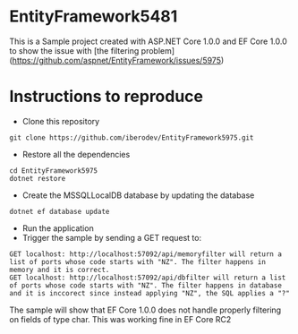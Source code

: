 # EntityFramework5481

This is a Sample project created with ASP.NET Core 1.0.0 and EF Core 1.0.0
to show the issue with [the filtering problem] (https://github.com/aspnet/EntityFramework/issues/5975)

# Instructions to reproduce
* Clone this repository 
```
git clone https://github.com/iberodev/EntityFramework5975.git
```
* Restore all the dependencies
```
cd EntityFramework5975
dotnet restore
```
* Create the MSSQLLocalDB database by updating the database
```
dotnet ef database update
```
* Run the application
* Trigger the sample by sending a GET request to:
```
GET localhost: http://localhost:57092/api/memoryfilter will return a list of ports whose code starts with "NZ". The filter happens in memory and it is correct.
GET localhost: http://localhost:57092/api/dbfilter will return a list of ports whose code starts with "NZ". The filter happens in database and it is inccorect since instead applying "NZ", the SQL applies a "?"
```

The sample will show that EF Core 1.0.0 does not handle properly filtering on fields of type char. This was working fine in EF Core RC2
